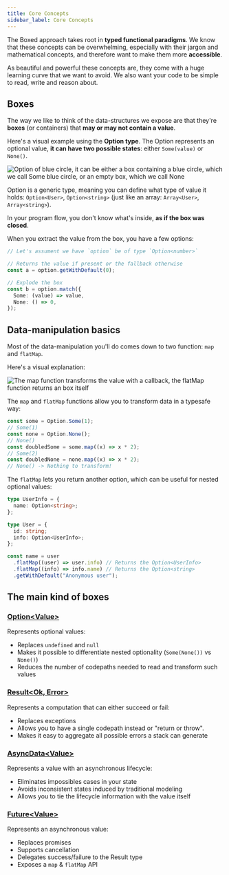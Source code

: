```yaml
---
title: Core Concepts
sidebar_label: Core Concepts
---
```


The Boxed approach takes root in **typed functional paradigms**. We know that these concepts can be overwhelming, especially with their jargon and mathematical concepts, and therefore want to make them more **accessible**.

As beautiful and powerful these concepts are, they come with a huge learning curve that we want to avoid. We also want your code to be simple to read, write and reason about.

## Boxes

The way we like to think of the data-structures we expose are that they're **boxes** (or containers) that **may or may not contain a value**.

Here's a visual example using the **Option type**. The Option represents an optional value, **it can have two possible states**: either `Some(value)` or `None()`.

![Option of blue circle, it can be either a box containing a blue circle, which we call Some blue circle, or an empty box, which we call None](/img/option.png)

Option is a generic type, meaning you can define what type of value it holds: `Option<User>`, `Option<string>` (just like an array: `Array<User>`, `Array<string>`).

In your program flow, you don't know what's inside, **as if the box was closed**.

When you extract the value from the box, you have a few options:

```ts
// Let's assument we have `option` be of type `Option<number>`

// Returns the value if present or the fallback otherwise
const a = option.getWithDefault(0);

// Explode the box
const b = option.match({
  Some: (value) => value,
  None: () => 0,
});
```

## Data-manipulation basics

Most of the data-manipulation you'll do comes down to two function: `map` and `flatMap`.

Here's a visual explanation:

![The map function transforms the value with a callback, the flatMap function returns an box itself](/img/map-flatmap.png)

The `map` and `flatMap` functions allow you to transform data in a typesafe way:

```ts
const some = Option.Some(1);
// Some(1)
const none = Option.None();
// None()
const doubledSome = some.map((x) => x * 2);
// Some(2)
const doubledNone = none.map((x) => x * 2);
// None() -> Nothing to transform!
```

The `flatMap` lets you return another option, which can be useful for nested optional values:

```ts
type UserInfo = {
  name: Option<string>;
};

type User = {
  id: string;
  info: Option<UserInfo>;
};

const name = user
  .flatMap((user) => user.info) // Returns the Option<UserInfo>
  .flatMap((info) => info.name) // Returns the Option<string>
  .getWithDefault("Anonymous user");
```

## The main kind of boxes

### [**Option<Value\>**](/option)

Represents optional values:

- Replaces `undefined` and `null`
- Makes it possible to differentiate nested optionality (`Some(None())` vs `None()`)
- Reduces the number of codepaths needed to read and transform such values

### [**Result<Ok, Error\>**](/result)

Represents a computation that can either succeed or fail:

- Replaces exceptions
- Allows you to have a single codepath instead or "return or throw".
- Makes it easy to aggregate all possible errors a stack can generate

### [**AsyncData<Value\>**](/async-data)

Represents a value with an asynchronous lifecycle:

- Eliminates impossibles cases in your state
- Avoids inconsistent states induced by traditional modeling
- Allows you to tie the lifecycle information with the value itself

### [**Future<Value\>**](/future)

Represents an asynchronous value:

- Replaces promises
- Supports cancellation
- Delegates success/failure to the Result type
- Exposes a `map` & `flatMap` API
